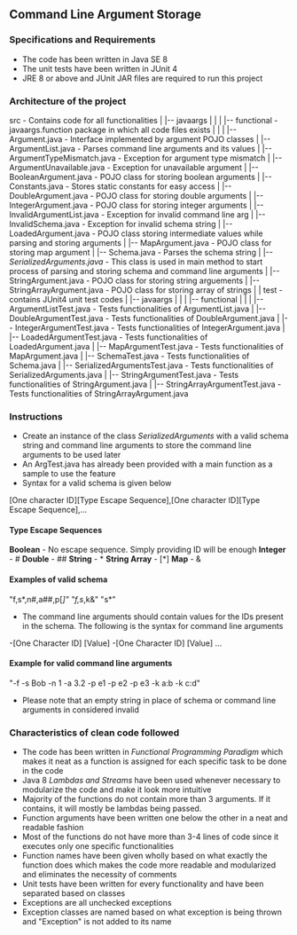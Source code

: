## Command Line Argument Storage

### Specifications and Requirements
* The code has been written in Java SE 8
* The unit tests have been written in JUnit 4
* JRE 8 or above and JUnit JAR files are required to run this project

### Architecture of the project


src - Contains code for all functionalities
|
|-- javaargs
|       |
|       |-- functional - javaargs.function package in which all code files exists
|                |
|                |-- Argument.java - Interface implemented by argument POJO classes
|                |-- ArgumentList.java - Parses command line arguments and its values
|                |-- ArgumentTypeMismatch.java - Exception for argument type mismatch
|                |-- ArgumentUnavailable.java - Exception for unavailable argument
|                |-- BooleanArgument.java - POJO class for storing boolean arguments
|                |-- Constants.java - Stores static constants for easy access
|                |-- DoubleArgument.java - POJO class for storing double arguments
|                |-- IntegerArgument.java - POJO class for storing integer arguments
|                |-- InvalidArgumentList.java - Exception for invalid command line arg
|                |-- InvalidSchema.java - Exception for invalid schema string
|                |-- LoadedArgument.java - POJO class storing intermediate values while parsing and storing arguments
|                |-- MapArgument.java - POJO class for storing map argument
|                |-- Schema.java - Parses the schema string
|                |-- *SerializedArguments.java* - This class is used in main method to start process of parsing and storing schema and command line arguments
|                |-- StringArgument.java - POJO class for storing string arguements
|                |-- StringArrayArgument.java - POJO class for storing array of strings
|
|
test - contains JUnit4 unit test codes
|
|-- javaargs
|       |
|       |-- functional
|                |
|                |-- ArgumentListTest.java - Tests functionalities of ArgumentList.java
|                |-- DoubleArgumentTest.java - Tests functionalities of DoubleArgument.java
|                |-- IntegerArgumentTest.java - Tests functionalities of IntegerArgument.java
|                |-- LoadedArgumentTest.java - Tests functionalities of LoadedArgument.java
|                |-- MapArgumentTest.java - Tests functionalities of MapArgument.java
|                |-- SchemaTest.java - Tests functionalities of Schema.java
|                |-- SerializedArgumentsTest.java - Tests functionalities of SerializedArguments.java
|                |-- StringArgumentTest.java - Tests functionalities of StringArgument.java
|                |-- StringArrayArgumentTest.java - Tests functionalities of StringArrayArgument.java

### Instructions

* Create an instance of the class *SerializedArguments* with a valid schema string and command line arguments to store the command line arguments to be used later
* An ArgTest.java has already been provided with a main function as a sample to use the feature
* Syntax for a valid schema is given below

[One character ID][Type Escape Sequence],[One character ID][Type Escape Sequence],...

#### Type Escape Sequences
**Boolean** - No escape sequence. Simply providing ID will be enough
**Integer** - #
**Double** - ##
**String** - *
**String Array** - [*]
**Map** - &

#### Examples of valid schema

"f,s*,n#,a##,p[*]"
"f,s*,k&"
"s*"

* The command line arguments should contain values for the IDs present in the schema. The following is the syntax for command line arguments

-[One Character ID] [Value] -[One Character ID] [Value] ...

#### Example for valid command line arguments

"-f -s Bob -n 1 -a 3.2 -p e1 -p e2 -p e3 -k a:b -k c:d"

* Please note that an empty string in place of schema or command line arguments in considered invalid

### Characteristics of clean code followed

* The code has been written in *Functional Programming Paradigm* which makes it neat as a function is assigned for each specific task to be done in the code
* Java 8 *Lambdas and Streams* have been used whenever necessary to modularize the code and make it look more intuitive
* Majority of the functions do not contain more than 3 arguments. If it contains, it will mostly be lambdas being passed.
* Function arguments have been written one below the other in a neat and readable fashion
* Most of the functions do not have more than 3-4 lines of code since it executes only one specific functionalities
* Function names have been given wholly based on what exactly the function does which makes the code more readable and modularized and eliminates the necessity of comments
* Unit tests have been written for every functionality and have been separated based on classes
* Exceptions are all unchecked exceptions
* Exception classes are named based on what exception is being thrown and "Exception" is not added to its name



